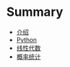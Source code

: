 # Summary

* [介绍](README.md)
* [Python](python.md)
* [线性代数](linear-algebra.md)
* [概率统计](statistic.md)

